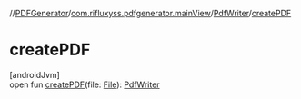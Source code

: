 //[PDFGenerator](../../../index.md)/[com.rifluxyss.pdfgenerator.mainView](../index.md)/[PdfWriter](index.md)/[createPDF](create-p-d-f.md)

# createPDF

[androidJvm]\
open fun [createPDF](create-p-d-f.md)(file: [File](https://developer.android.com/reference/kotlin/java/io/File.html)): [PdfWriter](index.md)
